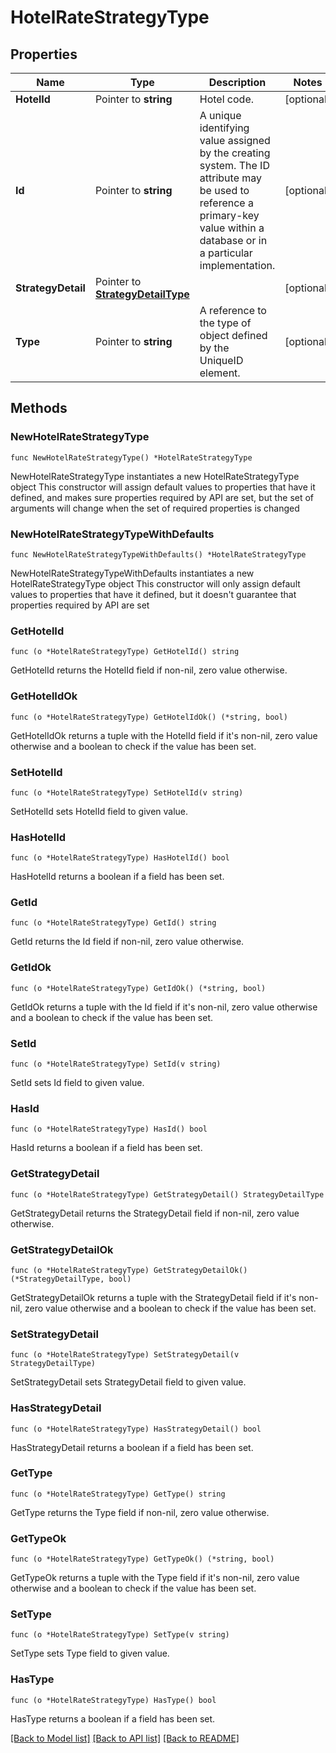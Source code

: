 # HotelRateStrategyType

## Properties

Name | Type | Description | Notes
------------ | ------------- | ------------- | -------------
**HotelId** | Pointer to **string** | Hotel code. | [optional] 
**Id** | Pointer to **string** | A unique identifying value assigned by the creating system. The ID attribute may be used to reference a primary-key value within a database or in a particular implementation. | [optional] 
**StrategyDetail** | Pointer to [**StrategyDetailType**](StrategyDetailType.md) |  | [optional] 
**Type** | Pointer to **string** | A reference to the type of object defined by the UniqueID element. | [optional] 

## Methods

### NewHotelRateStrategyType

`func NewHotelRateStrategyType() *HotelRateStrategyType`

NewHotelRateStrategyType instantiates a new HotelRateStrategyType object
This constructor will assign default values to properties that have it defined,
and makes sure properties required by API are set, but the set of arguments
will change when the set of required properties is changed

### NewHotelRateStrategyTypeWithDefaults

`func NewHotelRateStrategyTypeWithDefaults() *HotelRateStrategyType`

NewHotelRateStrategyTypeWithDefaults instantiates a new HotelRateStrategyType object
This constructor will only assign default values to properties that have it defined,
but it doesn't guarantee that properties required by API are set

### GetHotelId

`func (o *HotelRateStrategyType) GetHotelId() string`

GetHotelId returns the HotelId field if non-nil, zero value otherwise.

### GetHotelIdOk

`func (o *HotelRateStrategyType) GetHotelIdOk() (*string, bool)`

GetHotelIdOk returns a tuple with the HotelId field if it's non-nil, zero value otherwise
and a boolean to check if the value has been set.

### SetHotelId

`func (o *HotelRateStrategyType) SetHotelId(v string)`

SetHotelId sets HotelId field to given value.

### HasHotelId

`func (o *HotelRateStrategyType) HasHotelId() bool`

HasHotelId returns a boolean if a field has been set.

### GetId

`func (o *HotelRateStrategyType) GetId() string`

GetId returns the Id field if non-nil, zero value otherwise.

### GetIdOk

`func (o *HotelRateStrategyType) GetIdOk() (*string, bool)`

GetIdOk returns a tuple with the Id field if it's non-nil, zero value otherwise
and a boolean to check if the value has been set.

### SetId

`func (o *HotelRateStrategyType) SetId(v string)`

SetId sets Id field to given value.

### HasId

`func (o *HotelRateStrategyType) HasId() bool`

HasId returns a boolean if a field has been set.

### GetStrategyDetail

`func (o *HotelRateStrategyType) GetStrategyDetail() StrategyDetailType`

GetStrategyDetail returns the StrategyDetail field if non-nil, zero value otherwise.

### GetStrategyDetailOk

`func (o *HotelRateStrategyType) GetStrategyDetailOk() (*StrategyDetailType, bool)`

GetStrategyDetailOk returns a tuple with the StrategyDetail field if it's non-nil, zero value otherwise
and a boolean to check if the value has been set.

### SetStrategyDetail

`func (o *HotelRateStrategyType) SetStrategyDetail(v StrategyDetailType)`

SetStrategyDetail sets StrategyDetail field to given value.

### HasStrategyDetail

`func (o *HotelRateStrategyType) HasStrategyDetail() bool`

HasStrategyDetail returns a boolean if a field has been set.

### GetType

`func (o *HotelRateStrategyType) GetType() string`

GetType returns the Type field if non-nil, zero value otherwise.

### GetTypeOk

`func (o *HotelRateStrategyType) GetTypeOk() (*string, bool)`

GetTypeOk returns a tuple with the Type field if it's non-nil, zero value otherwise
and a boolean to check if the value has been set.

### SetType

`func (o *HotelRateStrategyType) SetType(v string)`

SetType sets Type field to given value.

### HasType

`func (o *HotelRateStrategyType) HasType() bool`

HasType returns a boolean if a field has been set.


[[Back to Model list]](../README.md#documentation-for-models) [[Back to API list]](../README.md#documentation-for-api-endpoints) [[Back to README]](../README.md)


